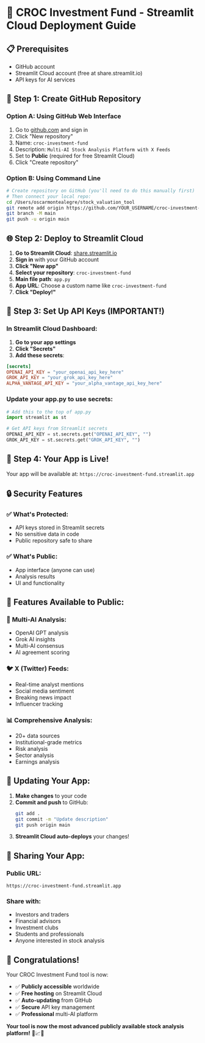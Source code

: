 # 🚀 CROC Investment Fund - Streamlit Cloud Deployment Guide

## 📋 **Prerequisites**
- GitHub account
- Streamlit Cloud account (free at share.streamlit.io)
- API keys for AI services

## 🔧 **Step 1: Create GitHub Repository**

### Option A: Using GitHub Web Interface
1. Go to [github.com](https://github.com) and sign in
2. Click "New repository"
3. Name: `croc-investment-fund`
4. Description: `Multi-AI Stock Analysis Platform with X Feeds`
5. Set to **Public** (required for free Streamlit Cloud)
6. Click "Create repository"

### Option B: Using Command Line
```bash
# Create repository on GitHub (you'll need to do this manually first)
# Then connect your local repo:
cd /Users/oscarmontealegre/stock_valuation_tool
git remote add origin https://github.com/YOUR_USERNAME/croc-investment-fund.git
git branch -M main
git push -u origin main
```

## 🌐 **Step 2: Deploy to Streamlit Cloud**

1. **Go to Streamlit Cloud**: [share.streamlit.io](https://share.streamlit.io)
2. **Sign in** with your GitHub account
3. **Click "New app"**
4. **Select your repository**: `croc-investment-fund`
5. **Main file path**: `app.py`
6. **App URL**: Choose a custom name like `croc-investment-fund`
7. **Click "Deploy!"**

## 🔑 **Step 3: Set Up API Keys (IMPORTANT!)**

### In Streamlit Cloud Dashboard:
1. **Go to your app settings**
2. **Click "Secrets"**
3. **Add these secrets**:

```toml
[secrets]
OPENAI_API_KEY = "your_openai_api_key_here"
GROK_API_KEY = "your_grok_api_key_here"
ALPHA_VANTAGE_API_KEY = "your_alpha_vantage_api_key_here"
```

### Update your app.py to use secrets:
```python
# Add this to the top of app.py
import streamlit as st

# Get API keys from Streamlit secrets
OPENAI_API_KEY = st.secrets.get("OPENAI_API_KEY", "")
GROK_API_KEY = st.secrets.get("GROK_API_KEY", "")
```

## 🎯 **Step 4: Your App is Live!**

Your app will be available at:
`https://croc-investment-fund.streamlit.app`

## 🔒 **Security Features**

### ✅ **What's Protected:**
- API keys stored in Streamlit secrets
- No sensitive data in code
- Public repository safe to share

### ✅ **What's Public:**
- App interface (anyone can use)
- Analysis results
- UI and functionality

## 🚀 **Features Available to Public:**

### 🤖 **Multi-AI Analysis:**
- OpenAI GPT analysis
- Grok AI insights
- Multi-AI consensus
- AI agreement scoring

### 🐦 **X (Twitter) Feeds:**
- Real-time analyst mentions
- Social media sentiment
- Breaking news impact
- Influencer tracking

### 📊 **Comprehensive Analysis:**
- 20+ data sources
- Institutional-grade metrics
- Risk analysis
- Sector analysis
- Earnings analysis

## 🔄 **Updating Your App:**

1. **Make changes** to your code
2. **Commit and push** to GitHub:
   ```bash
   git add .
   git commit -m "Update description"
   git push origin main
   ```
3. **Streamlit Cloud auto-deploys** your changes!

## 📱 **Sharing Your App:**

### **Public URL:**
`https://croc-investment-fund.streamlit.app`

### **Share with:**
- Investors and traders
- Financial advisors
- Investment clubs
- Students and professionals
- Anyone interested in stock analysis

## 🎉 **Congratulations!**

Your CROC Investment Fund tool is now:
- ✅ **Publicly accessible** worldwide
- ✅ **Free hosting** on Streamlit Cloud
- ✅ **Auto-updating** from GitHub
- ✅ **Secure** API key management
- ✅ **Professional** multi-AI platform

**Your tool is now the most advanced publicly available stock analysis platform!** 🐊📈🤖
